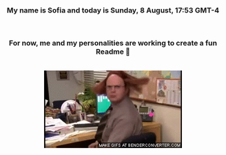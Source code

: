 


<div align="center">
<h3 >My name is Sofia and today is Sunday, 8 August, 17:53 GMT-4</h3><br>
<h3 >For now, me and my personalities are working to create a fun Readme 👋
</h3><br>
<img src='img/dwight.gif' alt='working...'/>
</div>
